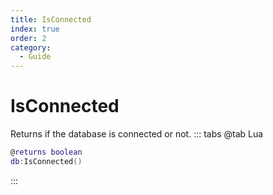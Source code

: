 ```yaml
---
title: IsConnected
index: true
order: 2
category:
  - Guide
---
```


# IsConnected
Returns if the database is connected or not.
::: tabs
@tab Lua
```lua
@returns boolean
db:IsConnected()
```

:::